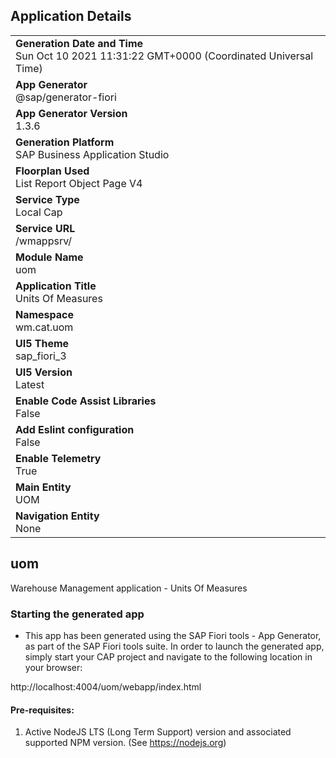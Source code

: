 ## Application Details
|               |
| ------------- |
|**Generation Date and Time**<br>Sun Oct 10 2021 11:31:22 GMT+0000 (Coordinated Universal Time)|
|**App Generator**<br>@sap/generator-fiori|
|**App Generator Version**<br>1.3.6|
|**Generation Platform**<br>SAP Business Application Studio|
|**Floorplan Used**<br>List Report Object Page V4|
|**Service Type**<br>Local Cap|
|**Service URL**<br>/wmappsrv/
|**Module Name**<br>uom|
|**Application Title**<br>Units Of Measures|
|**Namespace**<br>wm.cat.uom|
|**UI5 Theme**<br>sap_fiori_3|
|**UI5 Version**<br>Latest|
|**Enable Code Assist Libraries**<br>False|
|**Add Eslint configuration**<br>False|
|**Enable Telemetry**<br>True|
|**Main Entity**<br>UOM|
|**Navigation Entity**<br>None|

## uom

Warehouse Management application - Units Of Measures

### Starting the generated app

-   This app has been generated using the SAP Fiori tools - App Generator, as part of the SAP Fiori tools suite.  In order to launch the generated app, simply start your CAP project and navigate to the following location in your browser:

http://localhost:4004/uom/webapp/index.html

#### Pre-requisites:

1. Active NodeJS LTS (Long Term Support) version and associated supported NPM version.  (See https://nodejs.org)


